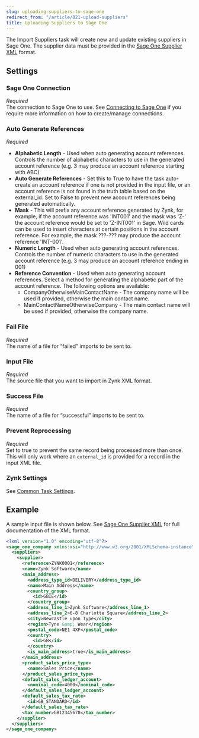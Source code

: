 ```yaml
---
slug: uploading-suppliers-to-sage-one
redirect_from: "/article/821-upload-suppliers"
title: Uploading Suppliers to Sage One
---
```

The Import Suppliers task will create new and update existing suppliers in Sage One. The supplier data must be provided in the [Sage One Supplier XML](sage-one-supplier-xml) format.

## Settings
### Sage One Connection
_Required_  
The connection to Sage One to use. See [Connecting to Sage One](connecting-to-sage-one) if you require more information on how to create/manage connections.

### Auto Generate References
_Required_  

 * **Alphabetic Length**  - Used when auto generating account references. Controls the number of alphabetic characters to use in the generated account reference (e.g. 3 may produce an account reference starting with ABC) 
 * **Auto Generate References** - Set this to True to have the task auto-create an account reference if one is not provided in the input file, or an account reference is not found in the truth table based on the external_id. Set to False to prevent new account references being generated automatically. 
 * **Mask** - This will prefix any account reference generated by Zynk, for example, if the account reference was 'INT001' and the mask was 'Z-' the account reference would be set to 'Z-INT001' in Sage. Wild cards can be used to insert characters at certain positions in the account reference. For example, the mask ???-??? may produce the account reference 'INT-001'. 
 * **Numeric Length** - Used when auto generating account references. Controls the number of numeric characters to use in the generated account reference (e.g. 3 may produce an account reference ending in 001)  
 * **Reference Convention** - Used when auto generating account references. Select a method for generating the alphabetic part of the account reference. The following options are available:
   * CompanyOtherwiseMainContactName - The company name will be used if provided, otherwise the main contact name.
   * MainContactNameOtherwiseCompany - The main contact name will be used if provided, otherwise the company name.

### Fail File
_Required_  
The name of a file for “failed” imports to be sent to.

### Input File
_Required_  
The source file that you want to import in Zynk XML format.

### Success File
_Required_  
The name of a file for “successful” imports to be sent to.

### Prevent Reprocessing
_Required_  
Set to true to prevent the same record being processed more than once. This will only work where an `external_id` is provided for a record in the input XML file.

### Zynk Settings
See [Common Task Settings](common-task-settings).

## Example
A sample input file is shown below. See [Sage One Supplier XML](sage-one-supplier-xml) for full documentation of the XML format.
```xml
<?xml version="1.0" encoding="utf-8"?>
<sage_one_company xmlns:xsi="http://www.w3.org/2001/XMLSchema-instance" xmlns:xsd="http://www.w3.org/2001/XMLSchema">
  <suppliers>
    <supplier>
      <reference>ZYNK0001</reference>
      <name>Zynk Software</name>
      <main_address>
        <address_type_id>DELIVERY</address_type_id>
        <name>Main Address</name>
        <country_group>
          <id>GBIE</id>
        </country_group>
        <address_line_1>Zynk Software</address_line_1>
        <address_line_2>6-8 Charlotte Square</address_line_2>
        <city>Newcastle upon Type</city>
        <region>Tyne &amp; Wear</region>
        <postal_code>NE1 4XF</postal_code>
        <country>
          <id>GB</id>
        </country>
        <is_main_address>true</is_main_address>
      </main_address>
      <product_sales_price_type>
        <name>Sales Price</name>
      </product_sales_price_type>
      <default_sales_ledger_account>
        <nominal_code>4000</nominal_code>
      </default_sales_ledger_account>
      <default_sales_tax_rate>
        <id>GB_STANDARD</id>
      </default_sales_tax_rate>
      <tax_number>GB12345678</tax_number>
    </supplier>
  </suppliers>
</sage_one_company>
```